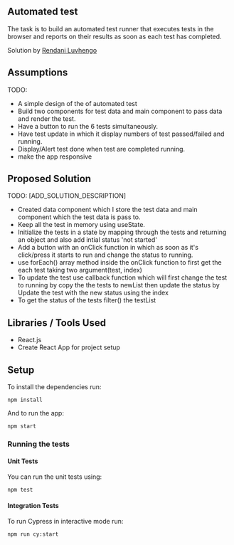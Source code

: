 ## Automated test

The task is to build an automated test runner that executes tests in the 
browser and reports on their results as soon as each test has completed.

Solution by [Rendani Luvhengo](mailto:rluvhengo2@gmail.com)

## Assumptions

TODO:
- A simple design of the of automated test 
- Build two components for test data and main component to pass data and render the test.
- Have a button to  run the 6 tests simultaneously.
- Have test update in which it display numbers of test passed/failed and running.
- Display/Alert test done when test are completed running.
- make the app responsive


## Proposed Solution

TODO: [ADD_SOLUTION_DESCRIPTION]
- Created data component which I store the test data and main component which the test data is pass to.
- Keep all the test in memory using useState.
- Initialize the tests in a state by mapping through the tests and returning an object and also add intial status  'not started' 
- Add a button with an onClick function in which as soon as it's click/press it starts to run and change the status to running.
- use forEach() array method inside the onClick function to first get the each test taking two argument(test, index)
- To update the test use  callback function which will first change the test to running by copy the the tests to newList then update the status by Update the test with the new status using the index
- To get the status of the tests filter() the testList


## Libraries / Tools Used

- React.js
- Create React App for project setup


## Setup

To install the dependencies run:

`npm install`

And to run the app:

`npm start`


### Running the tests

#### Unit Tests

You can run the unit tests using:

`npm test`

#### Integration Tests

To run Cypress in interactive mode run:

`npm run cy:start`